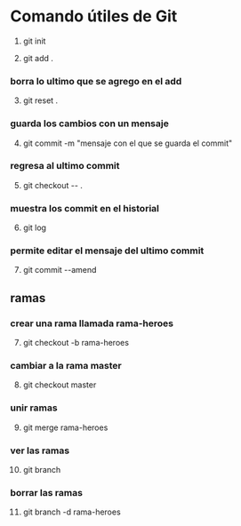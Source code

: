 # Comando útiles de Git

1. git init


2. git add .

### borra lo ultimo que se agrego en el add
3. git reset .

### guarda los cambios con un mensaje
4. git commit -m "mensaje con el que se guarda el commit"

### regresa al ultimo commit
5. git checkout -- .

### muestra los commit en el historial
6. git log

### permite editar el mensaje del ultimo commit
7. git commit --amend

## ramas
### crear una rama llamada rama-heroes
7. git checkout -b rama-heroes

### cambiar a la rama master
8. git checkout master

### unir ramas
9. git merge rama-heroes

### ver las ramas 
10. git branch

### borrar las ramas
11. git branch -d rama-heroes
